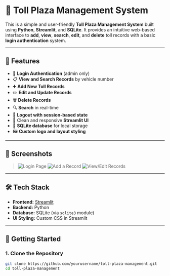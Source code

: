 # 🚧 Toll Plaza Management System

This is a simple and user-friendly **Toll Plaza Management System** built using **Python**, **Streamlit**, and **SQLite**. It provides an intuitive web-based interface to **add**, **view**, **search**, **edit**, and **delete** toll records with a basic **login authentication** system.

---

## 📌 Features

- 🔐 **Login Authentication** (admin only)
- 📋 **View and Search Records** by vehicle number
- ➕ **Add New Toll Records**
- ✏️ **Edit and Update Records**
- 🗑️ **Delete Records**
- 🔍 **Search** in real-time
- 🚪 **Logout with session-based state**
- 🎨 Clean and responsive **Streamlit UI**
- 💾 **SQLite database** for local storage
- 🖼️ **Custom logo and layout styling**

---

## 📸 Screenshots

> ![Login Page](https://github.com/user-attachments/assets/6b766cca-1aa1-4431-bbba-6219a9f8f4f9)
> ![Add a Record](https://github.com/user-attachments/assets/b86f2d82-0789-4a60-b952-323f22cc9e60)
> ![View/Edit Records](https://github.com/user-attachments/assets/2f9fb3b0-3452-4b04-8ab6-4464c450577b)



---

## 🛠️ Tech Stack

- **Frontend:** [Streamlit](https://streamlit.io/)
- **Backend:** Python
- **Database:** SQLite (via `sqlite3` module)
- **UI Styling:** Custom CSS in Streamlit

---

## 🚀 Getting Started

### 1. Clone the Repository

```bash
git clone https://github.com/yourusername/toll-plaza-management.git
cd toll-plaza-management
